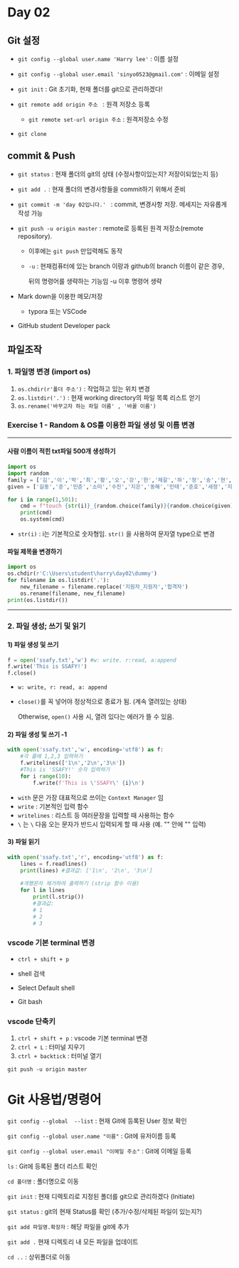 # Day 02

## Git 설정

* `git config --global user.name 'Harry lee'` : 이름 설정

* `git config --global user.email 'sinyo0523@gmail.com'`  : 이메일 설정

* `git init` : Git 초기화, 현재 폴더를 git으로 관리하겠다!

* `git remote add origin 주소 `  : 원격 저장소 등록

  * `git remote set-url origin 주소` : 원격저장소 수정 

* `git clone`


## commit & Push

* `git status` : 현재 폴더의 git의 상태 (수정사항이있는지? 저장이되었는지 등)
* `git add .` : 현재 폴더의 변경사항들을 commit하기 위해서 준비
* `git commit -m 'day 02입니다.' ` : commit, 변경사항 저장. 메세지는 자유롭게 작성 가능
* `git push -u origin master` : remote로 등록된 원격 저장소(remote repository).

  * 이후에는 `git push` 만입력해도 동작 

  * `-u`  : 현재컴퓨터에 있는 branch 이랑과 github의  branch 이름이 같은 경우, 

    뒤의 명령어를 생략하는 기능임 -u 이후 명령어 생략



* Mark down을 이용한 메모/저장
  * typora 또는 VSCode
* GitHub student Developer pack



## 파일조작

### 1. 파일명 변경 (import os)

1. `os.chdir(r'폴더 주소')` : 작업하고 있는 위치 변경
2. `os.listdir('.')` : 현재 working directory의 파일 목록 리스트 얻기
3. `os.rename('바꾸고자 하는 파일 이름' , '바꿀 이름')`



### Exercise 1 - Random & OS를 이용한 파일 생성 및 이름 변경

------------

#### 사람 이름이 적힌 txt파일 500개 생성하기

```python
import os
import random
family = ['김','이','박','최','황','오','강','한','제갈','하','정','송','현','손','조']
given = ['길동','준','민준','소미','수진','지은','동해','민태','준호','세정','지훈','성우','성원']

for i in range(1,501):
    cmd = f"touch {str(i)}_{random.choice(family)}{random.choice(given)}.txt"
    print(cmd)
    os.system(cmd)
```

*  `str(i)` : i는 기본적으로 숫자형임. `str()` 을 사용하여 문자열 type으로 변경

####  파일 제목을 변경하기

```python
import os
os.chdir(r'C:\Users\student\harry\day02\dummy')
for filename in os.listdir('.'):
    new_filename = filename.replace('지원자_지원자','합격자')
    os.rename(filename, new_filename)
print(os.listdir())    
```

----------

### 2. 파일 생성; 쓰기 및 읽기

#### 1) 파일 생성 및 쓰기

```python
f = open('ssafy.txt','w') #w: write. r:read, a:append
f.write('This is SSAFY!')
f.close() 
```

* `w: write, r: read, a: append`

* `close()`를 꼭 넣어야 정상적으로 종료가 됨. (계속 열려있는 상태) 

  Otherwise, `open()` 사용 시, 열려 있다는 에러가 뜰 수 있음.

#### 2) 파일 생성 및 쓰기 -1

```python
with open('ssafy.txt','w', encoding='utf8') as f:
    #각 줄에 1,2,3 입력하기
    f.writelines(['1\n','2\n','3\n']) 
    #This is 'SSAFY!' 숫자 입력하기
    for i range(10): 
        f.write(f'This is \'SSAFY\' {i}\n')
```

* `with` 문은 가장 대표적으로 쓰이는 `Context Manager` 임
* `write` : 기본적인 입력 함수 
* `writelines`  : 리스트 등 여러문장을 입력할 때 사용하는 함수
* `\` 는 `\` 다음 오는 문자가 반드시 입력되게 할 때 사용 (예. "" 안에 "" 입력)

#### 3) 파일 읽기

```python
with open('ssafy.txt','r', encoding='utf8') as f:
    lines = f.readlines()
    print(lines) #결과값: ['1\n', '2\n', '3\n']
    
    #개행문자 제거하여 출력하기 (strip 함수 이용)
    for l in lines
	    print(l.strip()) 
        #결과값:
        # 1
        # 2
        # 3
```












### vscode 기본 terminal 변경

* `ctrl + shift + p`

* shell 검색
* Select Default shell
* Git bash

### vscode  단축키

1. `ctrl + shift + p` : vscode 기본 terminal 변경 
2. `ctrl + L` : 터미널 지우기
3. `ctrl + backtick` : 터미널 열기



`git push -u origin master`





# Git 사용법/명령어

`git config --global  --list` :  현재  Git에 등록된 User 정보 확인

`git config --global user.name "이름"` : Git에 유저이름 등록

`git config --global user.email "이메일 주소"`  : Git에 이메일 등록

`ls` : Git에 등록된 폴더 리스트 확인

`cd 폴더명`  : 폴더명으로 이동

`git init`  : 현재 디렉토리로 지정된 폴더를 git으로 관리하겠다 (Initiate)

`git status` : git의 현재 Status를 확인 (추가/수정/삭제된 파일이 있는지?)

`git add 파일명.확장자` : 해당 파일을 git에 추가

`git add .` 현재 디렉토리 내 모든 파일을 업데이트

`cd ..`  : 상위폴더로 이동



 









